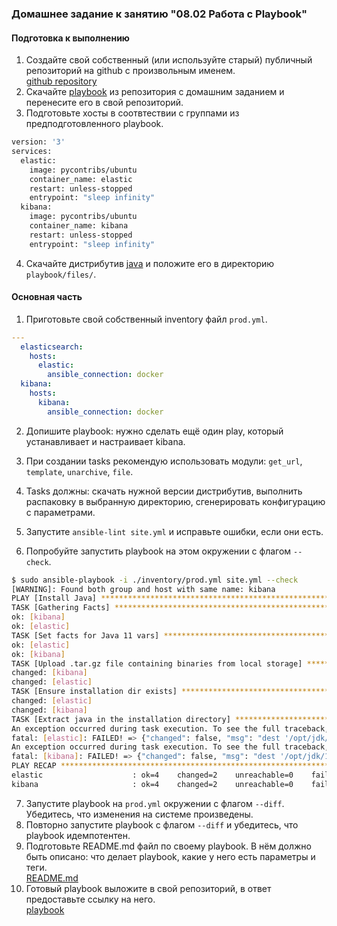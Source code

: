 ### Домашнее задание к занятию "08.02 Работа с Playbook"

#### Подготовка к выполнению
1. Создайте свой собственный (или используйте старый) публичный репозиторий на github с произвольным именем.  
[github repository](https://github.com/Bora2k3/08-ansible-02-playbook)
2. Скачайте [playbook](./playbook/) из репозитория с домашним заданием и перенесите его в свой репозиторий.
3. Подготовьте хосты в соотвтествии с группами из предподготовленного playbook. 
```bash
version: '3'
services:
  elastic:
    image: pycontribs/ubuntu
    container_name: elastic
    restart: unless-stopped
    entrypoint: "sleep infinity"
  kibana:
    image: pycontribs/ubuntu
    container_name: kibana
    restart: unless-stopped
    entrypoint: "sleep infinity"
```
4. Скачайте дистрибутив [java](https://www.oracle.com/java/technologies/javase-jdk11-downloads.html) и положите его в директорию `playbook/files/`. 

#### Основная часть
1. Приготовьте свой собственный inventory файл `prod.yml`.
```yaml
---
  elasticsearch:
    hosts:
      elastic:
        ansible_connection: docker
  kibana:
    hosts:
      kibana:
        ansible_connection: docker
```
2. Допишите playbook: нужно сделать ещё один play, который устанавливает и настраивает kibana.

3. При создании tasks рекомендую использовать модули: `get_url`, `template`, `unarchive`, `file`.
4. Tasks должны: скачать нужной версии дистрибутив, выполнить распаковку в выбранную директорию, сгенерировать конфигурацию с параметрами.
5. Запустите `ansible-lint site.yml` и исправьте ошибки, если они есть.
6. Попробуйте запустить playbook на этом окружении с флагом `--check`.
```bash
$ sudo ansible-playbook -i ./inventory/prod.yml site.yml --check
[WARNING]: Found both group and host with same name: kibana
PLAY [Install Java] **********************************************************************************************************************************************************************************************************
TASK [Gathering Facts] *******************************************************************************************************************************************************************************************************
ok: [kibana]
ok: [elastic]
TASK [Set facts for Java 11 vars] ********************************************************************************************************************************************************************************************
ok: [elastic]
ok: [kibana]
TASK [Upload .tar.gz file containing binaries from local storage] ************************************************************************************************************************************************************
changed: [kibana]
changed: [elastic]
TASK [Ensure installation dir exists] ****************************************************************************************************************************************************************************************
changed: [elastic]
changed: [kibana]
TASK [Extract java in the installation directory] ****************************************************************************************************************************************************************************
An exception occurred during task execution. To see the full traceback, use -vvv. The error was: NoneType: None
fatal: [elastic]: FAILED! => {"changed": false, "msg": "dest '/opt/jdk/11.0.15' must be an existing dir"}
An exception occurred during task execution. To see the full traceback, use -vvv. The error was: NoneType: None
fatal: [kibana]: FAILED! => {"changed": false, "msg": "dest '/opt/jdk/11.0.15' must be an existing dir"}
PLAY RECAP *******************************************************************************************************************************************************************************************************************
elastic                    : ok=4    changed=2    unreachable=0    failed=1    skipped=0    rescued=0    ignored=0   
kibana                     : ok=4    changed=2    unreachable=0    failed=1    skipped=0    rescued=0    ignored=0
```
7. Запустите playbook на `prod.yml` окружении с флагом `--diff`. Убедитесь, что изменения на системе произведены.
8. Повторно запустите playbook с флагом `--diff` и убедитесь, что playbook идемпотентен.
9. Подготовьте README.md файл по своему playbook. В нём должно быть описано: что делает playbook, какие у него есть параметры и теги.  
[README.md](https://github.com/Bora2k3/08-ansible-02-playbook/blob/main/playbook/README.md)
10. Готовый playbook выложите в свой репозиторий, в ответ предоставьте ссылку на него.  
[playbook](https://github.com/Bora2k3/08-ansible-02-playbook/tree/main/playbook)
